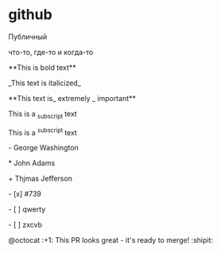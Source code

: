 # github
Публичный
<p> что-то, где-то и когда-то</p>
**This is bold text**</p>
_This text is italicized_</p>
**This text is_ extremely _ important**</p>
This is a <sub>subscript </sub>text </p>
This is a <sup>subscript </sup>text </p>
- George Washington </p>
* John Adams </p>
+ Thjmas Jefferson </p>
- [x] #739</p>
- [ ] qwerty</p>
- [ ] zxcvb</p>
@octocat :+1: This PR looks great - it's ready to merge! :shipit:</p>
